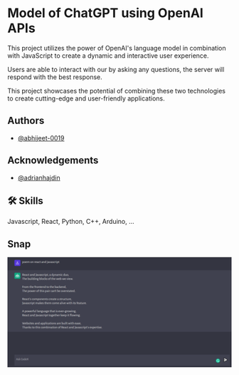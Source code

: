 
# Model of ChatGPT using OpenAI APIs

This project utilizes the power of OpenAI's language model in combination with JavaScript to create a dynamic and interactive user experience.

Users are able to interact with our by asking any questions, the server will respond with the best response. 

This project showcases the potential of combining these two technologies to create cutting-edge and user-friendly applications.



## Authors

- [@abhijeet-0019](https://github.com/abhijeet-0019)

## Acknowledgements

 - [@adrianhajdin](https://github.com/adrianhajdin/)

## 🛠 Skills
Javascript, React, Python, C++, Arduino, ...


## Snap

![sanp](https://github.com/abhijeet-0019/OpenAI_ChatGPT/blob/master/screeshot_openai.png)

